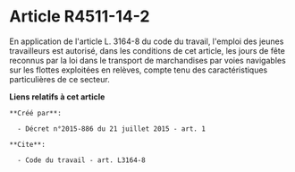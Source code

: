 # Article R4511-14-2

En application de l'article L. 3164-8 du code du travail, l'emploi des jeunes travailleurs est autorisé, dans les conditions
de cet article, les jours de fête reconnus par la loi dans le transport de marchandises par voies navigables sur les flottes
exploitées en relèves, compte tenu des caractéristiques particulières de ce secteur.

**Liens relatifs à cet article**

	**Créé par**:

	  - Décret n°2015-886 du 21 juillet 2015 - art. 1

	**Cite**:

	  - Code du travail - art. L3164-8
